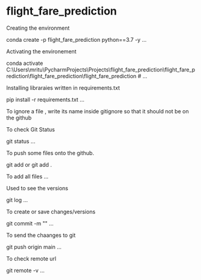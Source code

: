 # flight_fare_prediction

Creating the environment


conda create -p flight_fare_prediction python==3.7 -y
...

Activating the environement


conda activate C:\Users\mritu\PycharmProjects\Projects\flight_fare_prediction\flight_fare_prediction\flight_fare_prediction\flight_fare_prediction #
...

Installing libraraies written in requirements.txt

pip install -r requirements.txt 
...


To ignore a file , write its name inside gitignore so that it should not be on the github

To check Git Status

git status
...

To push some files onto the github.

git add <filename> 
        or
git add . 

To add all files
...


Used to see the versions


git log
...

To create or save changes/versions 

git commit -m "<any message>"
...


To send the chaanges to git

git push origin main
...

To check remote url

git remote -v
...